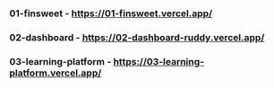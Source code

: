 ### 01-finsweet - https://01-finsweet.vercel.app/

### 02-dashboard - https://02-dashboard-ruddy.vercel.app/

### 03-learning-platform - https://03-learning-platform.vercel.app/
